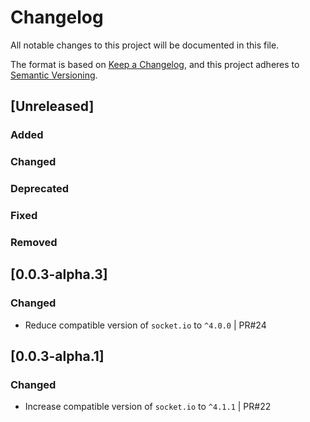 # Changelog
All notable changes to this project will be documented in this file.

The format is based on [Keep a Changelog](https://keepachangelog.com/en/1.0.0/),
and this project adheres to [Semantic Versioning](https://semver.org/spec/v2.0.0.html).

## [Unreleased]

### Added

### Changed

### Deprecated

### Fixed

### Removed

## [0.0.3-alpha.3]

### Changed

- Reduce compatible version of `socket.io` to `^4.0.0` | PR#24

## [0.0.3-alpha.1]

### Changed

- Increase compatible version of `socket.io` to `^4.1.1` | PR#22
